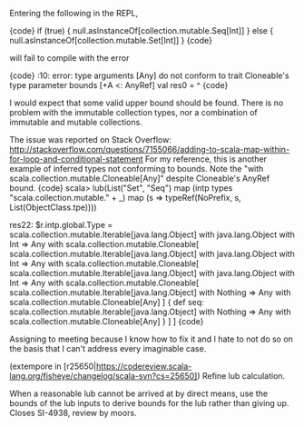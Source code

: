 Entering the following in the REPL,

{code}
if (true) {
  null.asInstanceOf[collection.mutable.Seq[Int]]
} else {
  null.asInstanceOf[collection.mutable.Set[Int]]
}
{code}

will fail to compile with the error

{code}
<console>:10: error: type arguments [Any] do not conform to trait Cloneable's type parameter bounds [+A <: AnyRef]
       val res0 =
           ^
{code}

I would expect that some valid upper bound should be found. There is no problem with the immutable collection types, nor a combination of immutable and mutable collections.

The issue was reported on Stack Overflow: http://stackoverflow.com/questions/7155066/adding-to-scala-map-within-for-loop-and-conditional-statement
For my reference, this is another example of inferred types not conforming to bounds.
Note the "with scala.collection.mutable.Cloneable[Any]" despite Cloneable's AnyRef bound.
{code}
scala> lub(List("Set", "Seq") map (intp types "scala.collection.mutable." + _) map (s => typeRef(NoPrefix, s, List(ObjectClass.tpe))))

res22: $r.intp.global.Type = 
  scala.collection.mutable.Iterable[java.lang.Object] 
  with java.lang.Object 
  with Int => Any 
  with scala.collection.mutable.Cloneable[
    scala.collection.mutable.Iterable[java.lang.Object] 
    with java.lang.Object 
    with Int => Any 
    with scala.collection.mutable.Cloneable[
      scala.collection.mutable.Iterable[java.lang.Object] 
      with java.lang.Object 
      with Int => Any 
      with scala.collection.mutable.Cloneable[
        scala.collection.mutable.Iterable[java.lang.Object] 
        with Nothing => Any 
        with scala.collection.mutable.Cloneable[Any]
      ] {
        def seq:  scala.collection.mutable.Iterable[java.lang.Object] 
                    with Nothing => Any 
                    with scala.collection.mutable.Cloneable[Any]
        }
    ]
  ]
{code}


Assigning to meeting because I know how to fix it and I hate to not do so on the basis that I can't address every imaginable case.

(extempore in [r25650|https://codereview.scala-lang.org/fisheye/changelog/scala-svn?cs=25650]) Refine lub calculation.

When a reasonable lub cannot be arrived at by direct means,
use the bounds of the lub inputs to derive bounds for the lub
rather than giving up.  Closes SI-4938, review by moors.
